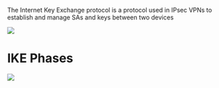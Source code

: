 The Internet Key Exchange protocol is a protocol used in IPsec VPNs to establish and manage SAs and keys between two devices

![](https://github.com/JonmarCorpuz/SecondBrain/blob/main/Assets/Whitespace.png)

# IKE Phases

![](https://github.com/JonmarCorpuz/SecondBrain/blob/main/Assets/hgfghfgdfhgsdgfgddfhhgdfdfhfdsdgfsdgdsg.PNG)

